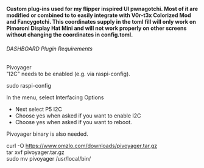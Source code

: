 **Custom plug-ins used for my flipper inspired UI pwnagotchi. Most of it are modified or combined to to easily integrate with V0r-t3x Colorized Mod and Fancygotchi. This coordinates supply in the toml fill will only work on Pimoroni Display Hat Mini and will not work properly on other screens without changing the coordinates in config.toml.**

###### DASHBOARD Plugin Requirements

Pivoyager  
"I2C" needs to be enabled (e.g. via raspi-config).  

sudo raspi-config

In the menu, select Interfacing Options
- Next select P5 I2C
- Choose yes when asked if you want to enable I2C
- Choose yes when asked if you want to reboot.  

Pivoyager binary is also needed.  

curl -O https://www.omzlo.com/downloads/pivoyager.tar.gz  
tar xvf pivoyager.tar.gz  
sudo mv pivoyager /usr/local/bin/  
